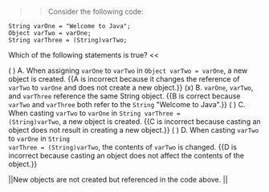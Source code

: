 >>Consider the following code:</p>
<pre><code class="java language-java">String varOne = "Welcome to Java";
Object varTwo = varOne;
String varThree = (String)varTwo;
</code></pre>
<p>Which of the following statements is true? <<

( ) A. When assigning <code>varOne</code> to <code>varTwo</code> in <code>Object varTwo = varOne</code>, a new object is created. {{A is incorrect because it changes the reference of <code>varTwo</code> to <code>varOne</code> and does not create a new object.}}
(x) B. <code>varOne</code>, <code>varTwo</code>, and <code>varThree</code> reference the same String object. {{B is correct because <code>varTwo</code> and <code>varThree</code> both refer to the <code>String</code> "Welcome to Java".}}
( ) C. When casting <code>varTwo</code> to <code>varOne</code> in <code>String varThree = (String)varTwo</code>, a new object is created. {{C is incorrect because casting an object does not result in creating a new object.}}
( ) D. When casting <code>varTwo</code> to <code>varOne</code> in <code>String varThree = (String)varTwo</code>, the contents of <code>varTwo</code> is changed. {{D is incorrect because casting an object does not affect the contents of the object.}}

||New objects are not created but referenced in the code above. ||
